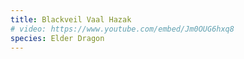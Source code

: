 ```yaml
---
title: Blackveil Vaal Hazak
# video: https://www.youtube.com/embed/Jm0OUG6hxq8
species: Elder Dragon
---
```


